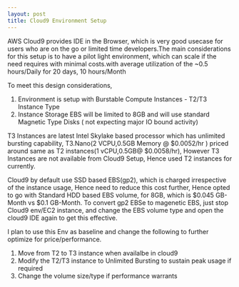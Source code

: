 ```yaml
---
layout: post
title: Cloud9 Environment Setup
---
```


AWS Cloud9 provides IDE in the Browser, which is very good usecase for users who are on the go or limited time developers.The main considerations for this setup is to have a pilot light environment, which can scale if the need requires with minimal costs.with average utilization of the ~0.5 hours/Daily for 20 days, 10 hours/Month

To meet this design considerations, 
  1. Environment is setup with Burstable Compute Instances - T2/T3 Instance Type
  2. Instance Storage EBS will be limited to 8GB and will use standard Magnetic Type Disks ( not expecting major IO bound activity)
   
T3 Instances are latest Intel Skylake based processor which has unlimited bursting capability, T3.Nano(2 VCPU,0.5GB Memory @ $0.0052/hr )  priced around same as T2 instances(1 vCPU,0.5GB@ $0.0058/hr), However T3 Instances are not available from Cloud9 Setup, Hence used T2 instances for currently.

Cloud9 by default use SSD based EBS(gp2), which is charged irrespective of the instance usage, Hence need to reduce this cost further, Hence opted to go with Standard HDD based EBS volume, for 8GB, which is $0.045 GB-Month vs $0.1 GB-Month. To convert  gp2 EBSe to magenetic EBS, just stop Cloud9 env/EC2 instance, and change the EBS volume type and open the cloud9 IDE again to get this effective.

I plan to use this Env as baseline and change the following to further optimize for price/performance.
  1. Move from T2 to T3 instance when availalbe in cloud9
  2. Modify the T2/T3 instance to Unlimited Bursting to sustain peak usage if required
  3. Change the volume size/type if performance warrants
